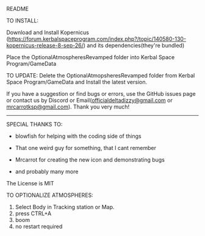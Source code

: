 README

TO INSTALL:

Download and Install Kopernicus (https://forum.kerbalspaceprogram.com/index.php?/topic/140580-130-kopernicus-release-8-sep-26/) and its dependencies(they're bundled)


Place the OptionalAtmospheresRevamped folder into Kerbal Space Program/GameData

TO UPDATE:
Delete the OptionalAtmopsheresRevamped folder from Kerbal Space Program/GameData and Install the latest version.

If you have a suggestion or find bugs or errors, use the GitHub issues page or contact us by Discord or Email(officialdeltadizzy@gmail.com or mrcarrotksp@gmail.com). Thank you very much!

***********************************************************
SPECIAL THANKS TO:

- blowfish for helping with the coding side of things

- That one weird guy for something, that I cant remember

- Mrcarrot for creating the new icon and demonstrating bugs

- and probably many more

The License is MIT

TO OPTIONALIZE ATMOSPHERES:

1) Select Body in Tracking station or Map.
2) press CTRL+A
3) boom
4) no restart required
